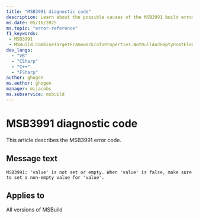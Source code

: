 ```yaml
---
title: "MSB3991 diagnostic code"
description: Learn about the possible causes of the MSB3991 build error, and get troubleshooting tips.
ms.date: 05/16/2025
ms.topic: "error-reference"
f1_keywords:
 - MSB3991
 - MSBuild.CombineTargetFrameworkInfoProperties.NotNullAndEmptyRootElementName
dev_langs:
  - "VB"
  - "CSharp"
  - "C++"
  - "FSharp"
author: ghogen
ms.author: ghogen
manager: mijacobs
ms.subservice: msbuild
---
```


# MSB3991 diagnostic code

<!-- :::ErrorDefinitionDescription::: -->
<!-- :::editable-content name="introDescription"::: -->
This article describes the MSB3991 error code.
<!-- :::editable-content-end::: -->

## Message text

<!-- :::editable-content name="messageText"::: -->
`MSB3991: 'value' is not set or empty. When 'value' is false, make sure to set a non-empty value for 'value'.`
<!-- :::editable-content-end::: -->
<!-- MSB3991: '{0}' is not set or empty. When {1} is false, make sure to set a non-empty value for '{0}'. -->

<!-- :::editable-content name="postOutputDescription"::: -->
<!--
{StrBegin="MSB3991: "}
-->
<!-- :::editable-content-end::: -->
<!-- :::ErrorDefinitionDescription-end::: -->

## Applies to

All versions of MSBuild
